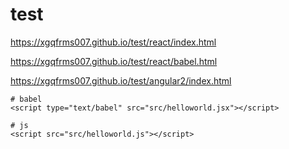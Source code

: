 # test

https://xgqfrms007.github.io/test/react/index.html  

https://xgqfrms007.github.io/test/react/babel.html

https://xgqfrms007.github.io/test/angular2/index.html


```babel
# babel
<script type="text/babel" src="src/helloworld.jsx"></script>

# js
<script src="src/helloworld.js"></script>

``` 
